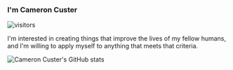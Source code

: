 ### I'm Cameron Custer

![visitors](https://visitor-badge.glitch.me/badge?page_id=cameroncuster.cameroncuster)

I'm interested in creating things that improve the lives of my fellow humans,
and I'm willing to apply myself to anything that meets that criteria.

![Cameron Custer's GitHub stats](https://github-readme-stats.vercel.app/api?username=cameroncuster&theme=great-gatsby&show_icons=true)
